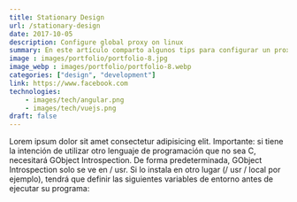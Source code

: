 ```yaml
---
title: Stationary Design
url: /stationary-design
date: 2017-10-05
description: Configure global proxy on linux
summary: En este artículo comparto algunos tips para configurar un proxy global en sistemas operativos GNU/Linux
image : images/portfolio/portfolio-8.jpg
image_webp : images/portfolio/portfolio-8.webp
categories: ["design", "development"]
link: https://www.facebook.com
technologies:
    - images/tech/angular.png
    - images/tech/vuejs.png
draft: false
---
```


Lorem ipsum dolor sit amet consectetur adipisicing elit. Importante: si tiene la intención de utilizar otro lenguaje de programación que no sea C, necesitará GObject Introspection. De forma predeterminada, GObject Introspection solo se ve en / usr. Si lo instala en otro lugar (/ usr / local por ejemplo), tendrá que definir las siguientes variables de entorno antes de ejecutar su programa:
